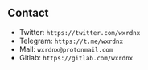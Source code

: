 ## Contact
- Twitter: `https://twitter.com/wxrdnx`
- Telegram: `https://t.me/wxrdnx`
- Mail: `wxrdnx@protonmail.com`
- Gitlab: `https://gitlab.com/wxrdnx`
